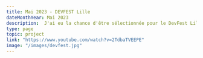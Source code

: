 ```yaml
---
title: Mai 2023 - DEVFEST Lille
dateMonthYear: Mai 2023
description:  J'ai eu la chance d'être sélectionnée pour le DevFest Lille 2023.
type: page
topic: project
link: "https://www.youtube.com/watch?v=2TdbaTVEEPE"
image: "/images/devfest.jpg"
---
```


